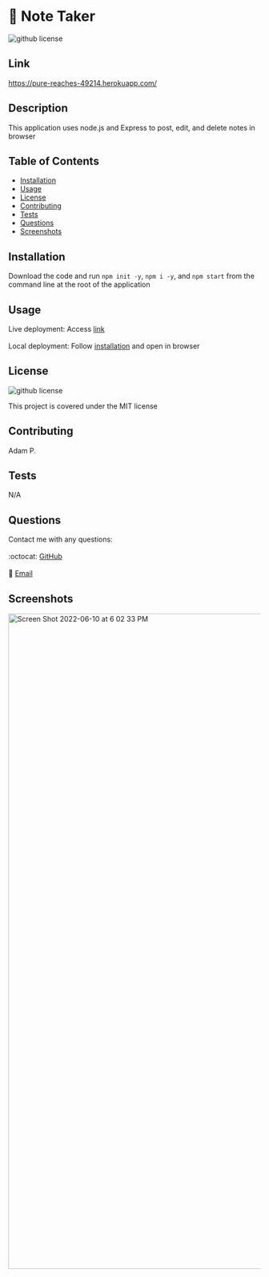 # 📝 Note Taker
  ![github license](http://img.shields.io/badge/license-MIT-blue.svg)

  ## Link
  https://pure-reaches-49214.herokuapp.com/
  

  ## Description
  This application uses node.js and Express to post, edit, and delete notes in browser
  
  ## Table of Contents
  * [Installation](#installation)
  * [Usage](#usage)
  * [License](#license)
  * [Contributing](#contributing)
  * [Tests](#tests)
  * [Questions](#questions)
  * [Screenshots](#screenshots)
  
  ## Installation
  Download the code and run `npm init -y`, `npm i -y`, and `npm start` from the command line at the root of the application
  
  ## Usage
  Live deployment: Access [link](#link)<br/>
  <br/>
  Local deployment: Follow [installation](#installation) and open in browser
  
  ## License
  ![github license](http://img.shields.io/badge/license-MIT-blue.svg)

  This project is covered under the MIT license
  
  ## Contributing
  Adam P.
  
  ## Tests
  N/A
  
  ## Questions
  Contact me with any questions:<br/>
  <br/>
  :octocat: [GitHub](https://github.com/agpritts)<br/>
  <br/>
  :email: [Email](mailto:agpritts@gmail.com)<br/>
  
  ## Screenshots
  <img width="1309" alt="Screen Shot 2022-06-10 at 6 02 33 PM" src="https://user-images.githubusercontent.com/96213926/173156634-5b11ee52-2bde-40cb-a30e-4cf7e22b35f9.png">

